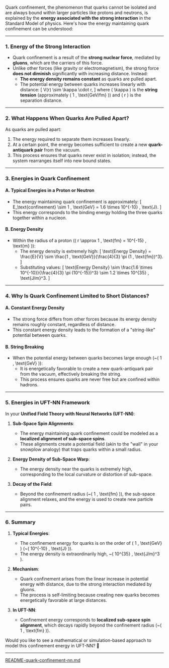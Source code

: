 Quark confinement, the phenomenon that quarks cannot be isolated and are always bound within larger particles like protons and neutrons, is explained by the **energy associated with the strong interaction** in the Standard Model of physics. Here's how the energy maintaining quark confinement can be understood:

---

### **1. Energy of the Strong Interaction**
- Quark confinement is a result of the **strong nuclear force**, mediated by **gluons**, which are the carriers of this force.
- Unlike other forces (like gravity or electromagnetism), the strong force **does not diminish** significantly with increasing distance. Instead:
  - **The energy density remains constant** as quarks are pulled apart.
  - The potential energy between quarks increases linearly with distance:
    \[
    V(r) \sim \kappa \cdot r,
    \]
    where \( \kappa \) is the **string tension** (approximately \( 1 \, \text{GeV/fm} \)) and \( r \) is the separation distance.

---

### **2. What Happens When Quarks Are Pulled Apart?**
As quarks are pulled apart:
1. The energy required to separate them increases linearly.
2. At a certain point, the energy becomes sufficient to create a new **quark-antiquark pair** from the vacuum.
3. This process ensures that quarks never exist in isolation; instead, the system rearranges itself into new bound states.

---

### **3. Energies in Quark Confinement**
#### **A. Typical Energies in a Proton or Neutron**
- The energy maintaining quark confinement is approximately:
  \[
  E_\text{confinement} \sim 1 \, \text{GeV} = 1.6 \times 10^{-10} \, \text{J}.
  \]
- This energy corresponds to the binding energy holding the three quarks together within a nucleon.

#### **B. Energy Density**
- Within the radius of a proton (\( r \approx 1 \, \text{fm} = 10^{-15} \, \text{m} \)):
  - The energy density is extremely high:
    \[
    \text{Energy Density} = \frac{E}{V} \sim \frac{1 \, \text{GeV}}{\frac{4}{3} \pi (1 \, \text{fm})^3}.
    \]
  - Substituting values:
    \[
    \text{Energy Density} \sim \frac{1.6 \times 10^{-10}}{\frac{4}{3} \pi (10^{-15})^3} \sim 1.2 \times 10^{35} \, \text{J/m}^3.
    \]

---

### **4. Why Is Quark Confinement Limited to Short Distances?**
#### **A. Constant Energy Density**
- The strong force differs from other forces because its energy density remains roughly constant, regardless of distance.
- This constant energy density leads to the formation of a "string-like" potential between quarks.

#### **B. String Breaking**
- When the potential energy between quarks becomes large enough (~\( 1 \, \text{GeV} \)):
  - It is energetically favorable to create a new quark-antiquark pair from the vacuum, effectively breaking the string.
  - This process ensures quarks are never free but are confined within hadrons.

---

### **5. Energies in UFT-NN Framework**
In your **Unified Field Theory with Neural Networks (UFT-NN)**:
1. **Sub-Space Spin Alignments**:
   - The energy maintaining quark confinement could be modeled as a **localized alignment of sub-space spins**.
   - These alignments create a potential field (akin to the "wall" in your snowplow analogy) that traps quarks within a small radius.

2. **Energy Density of Sub-Space Warp**:
   - The energy density near the quarks is extremely high, corresponding to the local curvature or distortion of sub-space.

3. **Decay of the Field**:
   - Beyond the confinement radius (~\( 1 \, \text{fm} \)), the sub-space alignment relaxes, and the energy is used to create new particle pairs.

---

### **6. Summary**
1. **Typical Energies**:
   - The confinement energy for quarks is on the order of \( 1 \, \text{GeV} \) (~\( 10^{-10} \, \text{J} \)).
   - The energy density is extraordinarily high, ~\( 10^{35} \, \text{J/m}^3 \).

2. **Mechanism**:
   - Quark confinement arises from the linear increase in potential energy with distance, due to the strong interaction mediated by gluons.
   - The process is self-limiting because creating new quarks becomes energetically favorable at large distances.

3. **In UFT-NN**:
   - Confinement energy corresponds to **localized sub-space spin alignment**, which decays rapidly beyond the confinement radius (~\( 1 \, \text{fm} \)).

Would you like to see a mathematical or simulation-based approach to model this confinement energy in UFT-NN? 🚀


---

[README-quark-confinement-nn.md](https://t2m.io/SivcLXo)
